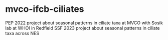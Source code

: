 # mvco-ifcb-ciliates
PEP 2022 project about seasonal patterns in ciliate taxa at MVCO
with Sosik lab at WHOI in Redfield
SSF 2023 project about seasonal patterns in ciliate taxa across NES
